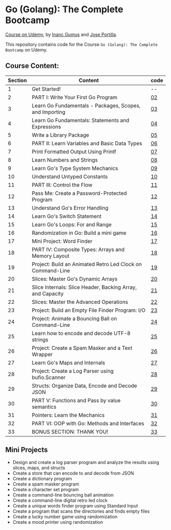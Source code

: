 # Go (Golang): The Complete Bootcamp

[Course on Udemy](https://www.udemy.com/learn-go-the-complete-bootcamp-course-golang/), by [Inanc Gumus](https://www.udemy.com/user/nangm/) and [Jose Portilla](https://www.udemy.com/user/joseportilla/).

This repository contains code for the Course `Go (Golang): The Complete Bootcamp` on Udemy.

## Course Content:

| Section | Content                                                    | code     |
| ------- | ---------------------------------------------------------- | -------- |
| 1       | Get Started!                                               | --       |
| 2       | PART I: Write Your First Go Program                        | [02](02) |
| 3       | Learn Go Fundamentals - Packages, Scopes, and Importing    | [03](03) |
| 4       | Learn Go Fundamentals: Statements and Expressions          | [04](04) |
| 5       | Write a Library Package                                    | [05](05) |
| 6       | PART II: Learn Variables and Basic Data Types              | [06](06) |
| 7       | Print Formatted Output Using Printf                        | [07](07) |
| 8       | Learn Numbers and Strings                                  | [08](08) |
| 9       | Learn Go's Type System Mechanics                           | [09](09) |
| 10      | Understand Untyped Constants                               | [10](10) |
| 11      | PART III: Control the Flow                                 | [11](11) |
| 12      | Pass Me: Create a Password-Protected Program               | [12](12) |
| 13      | Understand Go's Error Handling                             | [13](13) |
| 14      | Learn Go's Switch Statement                                | [14](14) |
| 15      | Learn Go's Loops: For and Range                            | [15](15) |
| 16      | Randomization in Go: Build a mini game                     | [16](16) |
| 17      | Mini Project: Word Finder                                  | [17](17) |
| 18      | PART IV: Composite Types: Arrays and Memory Layout         | [18](18) |
| 19      | Project: Build an Animated Retro Led Clock on Command-Line | [19](19) |
| 20      | Slices: Master Go's Dynamic Arrays                         | [20](20) |
| 21      | Slice Internals: Slice Header, Backing Array, and Capacity | [21](21) |
| 22      | Slices: Master the Advanced Operations                     | [22](22) |
| 23      | Project: Build an Empty File Finder Program: I/O           | [23](23) |
| 24      | Project: Animate a Bouncing Ball on Command-Line           | [24](24) |
| 25      | Learn how to encode and decode UTF-8 strings               | [25](25) |
| 26      | Project: Create a Spam Masker and a Text Wrapper           | [26](26) |
| 27      | Learn Go's Maps and Internals                              | [27](27) |
| 28      | Project: Create a Log Parser using bufio.Scanner           | [28](28) |
| 29      | Structs: Organize Data, Encode and Decode JSON             | [29](29) |
| 30      | PART V: Functions and Pass by value semantics              | [30](30) |
| 31      | Pointers: Learn the Mechanics                              | [31](31) |
| 32      | PART VI: OOP with Go: Methods and Interfaces               | [32](32) |
| 33      | BONUS SECTION: THANK YOU!                                  | [33](33) |

## Mini Projects

- Design and create a log parser program and analyze the results using slices, maps, and structs
- Create a store that can encode to and decode from JSON
- Create a dictionary program
- Create a spam masker program
- Create a character set program
- Create a command-line bouncing ball animation
- Create a command-line digital retro led clock
- Create a unique words finder program using Standard Input
- Create a program that scans the directories and finds empty files
- Create a lucky number game using randomization
- Create a mood printer using randomization
